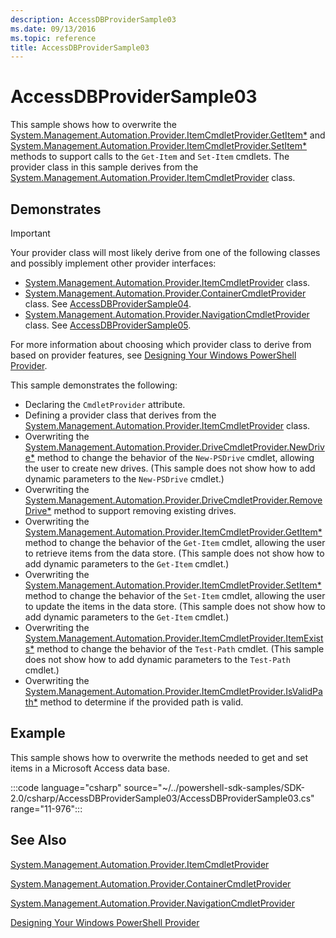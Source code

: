 ```yaml
---
description: AccessDBProviderSample03
ms.date: 09/13/2016
ms.topic: reference
title: AccessDBProviderSample03
---
```

# AccessDBProviderSample03

This sample shows how to overwrite the
[System.Management.Automation.Provider.ItemCmdletProvider.GetItem*](/dotnet/api/System.Management.Automation.Provider.ItemCmdletProvider.GetItem)
and
[System.Management.Automation.Provider.ItemCmdletProvider.SetItem*](/dotnet/api/System.Management.Automation.Provider.ItemCmdletProvider.SetItem)
methods to support calls to the `Get-Item` and `Set-Item` cmdlets. The provider class in this sample
derives from the
[System.Management.Automation.Provider.ItemCmdletProvider](/dotnet/api/System.Management.Automation.Provider.ItemCmdletProvider)
class.

## Demonstrates

> [!IMPORTANT]
> Your provider class will most likely derive from one of the following classes and possibly
> implement other provider interfaces:
>
> - [System.Management.Automation.Provider.ItemCmdletProvider](/dotnet/api/System.Management.Automation.Provider.ItemCmdletProvider) class.
> - [System.Management.Automation.Provider.ContainerCmdletProvider](/dotnet/api/System.Management.Automation.Provider.ContainerCmdletProvider) class. See [AccessDBProviderSample04](./accessdbprovidersample04.md).
> - [System.Management.Automation.Provider.NavigationCmdletProvider](/dotnet/api/System.Management.Automation.Provider.NavigationCmdletProvider) class. See [AccessDBProviderSample05](./accessdbprovidersample05.md).
>
> For more information about choosing which provider class to derive from based on provider
> features, see [Designing Your Windows PowerShell Provider](./provider-types.md).

This sample demonstrates the following:

- Declaring the `CmdletProvider` attribute.
- Defining a provider class that derives from the
  [System.Management.Automation.Provider.ItemCmdletProvider](/dotnet/api/System.Management.Automation.Provider.ItemCmdletProvider)
  class.
- Overwriting the
  [System.Management.Automation.Provider.DriveCmdletProvider.NewDrive*](/dotnet/api/System.Management.Automation.Provider.DriveCmdletProvider.NewDrive)
  method to change the behavior of the `New-PSDrive` cmdlet, allowing the user to create new drives.
  (This sample does not show how to add dynamic parameters to the `New-PSDrive` cmdlet.)
- Overwriting the
  [System.Management.Automation.Provider.DriveCmdletProvider.RemoveDrive*](/dotnet/api/System.Management.Automation.Provider.DriveCmdletProvider.RemoveDrive)
  method to support removing existing drives.
- Overwriting the
  [System.Management.Automation.Provider.ItemCmdletProvider.GetItem*](/dotnet/api/System.Management.Automation.Provider.ItemCmdletProvider.GetItem)
  method to change the behavior of the `Get-Item` cmdlet, allowing the user to retrieve items from
  the data store. (This sample does not show how to add dynamic parameters to the `Get-Item`
  cmdlet.)
- Overwriting the
  [System.Management.Automation.Provider.ItemCmdletProvider.SetItem*](/dotnet/api/System.Management.Automation.Provider.ItemCmdletProvider.SetItem)
  method to change the behavior of the `Set-Item` cmdlet, allowing the user to update the items in
  the data store. (This sample does not show how to add dynamic parameters to the `Get-Item`
  cmdlet.)
- Overwriting the
  [System.Management.Automation.Provider.ItemCmdletProvider.ItemExists*](/dotnet/api/System.Management.Automation.Provider.ItemCmdletProvider.ItemExists)
  method to change the behavior of the `Test-Path` cmdlet. (This sample does not show how to add
  dynamic parameters to the `Test-Path` cmdlet.)
- Overwriting the
  [System.Management.Automation.Provider.ItemCmdletProvider.IsValidPath*](/dotnet/api/System.Management.Automation.Provider.ItemCmdletProvider.IsValidPath)
  method to determine if the provided path is valid.

## Example

This sample shows how to overwrite the methods needed to get and set items in a Microsoft Access
data base.

:::code language="csharp" source="~/../powershell-sdk-samples/SDK-2.0/csharp/AccessDBProviderSample03/AccessDBProviderSample03.cs" range="11-976":::

## See Also

[System.Management.Automation.Provider.ItemCmdletProvider](/dotnet/api/System.Management.Automation.Provider.ItemCmdletProvider)

[System.Management.Automation.Provider.ContainerCmdletProvider](/dotnet/api/System.Management.Automation.Provider.ContainerCmdletProvider)

[System.Management.Automation.Provider.NavigationCmdletProvider](/dotnet/api/System.Management.Automation.Provider.NavigationCmdletProvider)

[Designing Your Windows PowerShell Provider](./provider-types.md)
